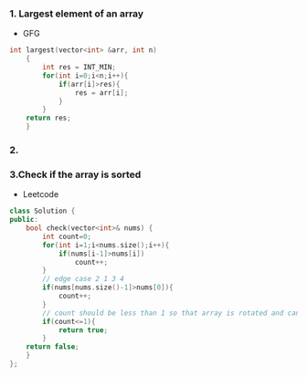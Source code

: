 ### 1. Largest element of an array
- GFG
```cpp
int largest(vector<int> &arr, int n)
    {
        int res = INT_MIN;
        for(int i=0;i<n;i++){
            if(arr[i]>res){
                res = arr[i];
            }
        }
    return res;
    }
```

### 2. 

### 3.Check if the array is sorted
- Leetcode
```cpp
class Solution {
public:
    bool check(vector<int>& nums) {
        int count=0;
        for(int i=1;i<nums.size();i++){
            if(nums[i-1]>nums[i])
                count++;
        }
        // edge case 2 1 3 4
        if(nums[nums.size()-1]>nums[0]){
            count++;
        }
        // count should be less than 1 so that array is rotated and can be sorted
        if(count<=1){
            return true;
        }
    return false;
    }
};
```